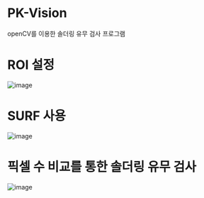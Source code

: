 # PK-Vision

openCV를 이용한 솔더링 유무 검사 프로그램



# ROI 설정
![image](https://user-images.githubusercontent.com/49540920/63748690-c8e41400-c8e4-11e9-9ea2-a47f0a007ba6.png)

# SURF 사용
![image](https://user-images.githubusercontent.com/49540920/63748730-e1ecc500-c8e4-11e9-8258-bddd6645e49e.png)

# 픽셀 수 비교를 통한 솔더링 유무 검사
![image](https://user-images.githubusercontent.com/49540920/63748788-fdf06680-c8e4-11e9-962b-543590721b15.png)
